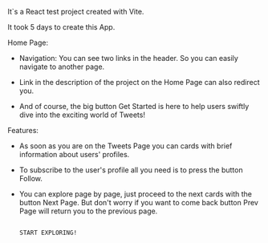 It`s a React test project created with Vite.

It took 5 days to create this App.

Home Page:

- Navigation: You can see two links in the header. So you can easily navigate to another page.

- Link in the description of the project on the Home Page can also redirect you.

- And of course, the big button Get Started is here to help users swiftly dive into the exciting world of Tweets!

Features:

- As soon as you are on the Tweets Page you can cards with brief information about users' profiles.

- To subscribe to the user's profile all you need is to press the button Follow.

- You can explore page by page, just proceed to the next cards with the button Next Page. But don't worry if you want to come back button Prev Page will return you to the previous page.



                                                                       START EXPLORING!
